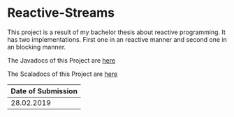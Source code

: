 # Reactive-Streams
This project is a result of my bachelor thesis about reactive programming. It has two implementations. First one in an reactive manner and second one in an blocking manner.


The Javadocs of this Project are [here](https://menkir.github.io/reactive-streams/java/)

The Scaladocs of this Project are [here](https://menkir.github.io/reactive-streams/scala/)

| Date of Submission |
|--------------------|
| 28.02.2019         |

